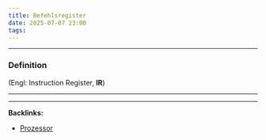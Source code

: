 ```yaml
---
title: Befehlsregister
date: 2025-07-07 23:00
tags: 
---
```


----

### Definition
(Engl: Instruction Register, **IR**)






----

----
**Backlinks:**
- [Prozessor](/prozessor)

